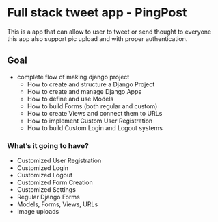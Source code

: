 # Full stack tweet app - PingPost
This is a app that can allow to user to tweet or send thought to everyone this app also support pic upload and with proper authentication.

## Goal
  + complete flow of making django project
    -  How to create and structure a Django Project
    -  How to create and manage Django Apps
    -  How to define and use Models
    -  How to build Forms (both regular and custom)
    -  How to create Views and connect them to URLs
    -  How to implement Custom User Registration
    -  How to build Custom Login and Logout systems

### What’s it going to have?
 - Customized User Registration
 - Customized Login
 - Customized Logout
 - Customized Form Creation
 - Customized Settings
 - Regular Django Forms
 - Models, Forms, Views, URLs
 - Image uploads

